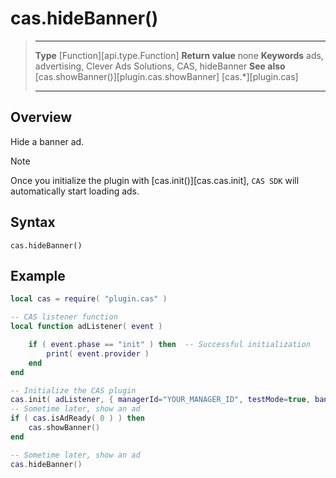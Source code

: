 # cas.hideBanner()

> --------------------- ------------------------------------------------------------------------------------------
> __Type__              [Function][api.type.Function]
> __Return value__      none
> __Keywords__          ads, advertising, Clever Ads Solutions, CAS, hideBanner
> __See also__          [cas.showBanner()][plugin.cas.showBanner]
>						[cas.*][plugin.cas]
> --------------------- ------------------------------------------------------------------------------------------


## Overview

Hide a banner ad.

<div class="guide-notebox">
<div class="notebox-title">Note</div>

Once you initialize the plugin with [cas.init()][cas.cas.init], `CAS SDK` will automatically start loading ads. 

</div>


## Syntax

    cas.hideBanner()

## Example

``````lua
local cas = require( "plugin.cas" )

-- CAS listener function
local function adListener( event )

	if ( event.phase == "init" ) then  -- Successful initialization
		print( event.provider )
	end
end

-- Initialize the CAS plugin
cas.init( adListener, { managerId="YOUR_MANAGER_ID", testMode=true, banner=true, interstitial=false, rewarded=true, appReturn=false } )
-- Sometime later, show an ad
if ( cas.isAdReady( 0 ) ) then
	cas.showBanner()
end

-- Sometime later, show an ad
cas.hideBanner()
``````